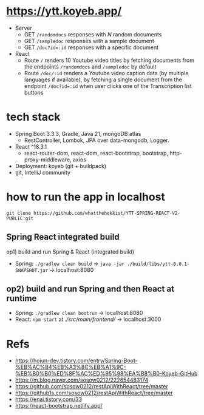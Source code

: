 # https://ytt.koyeb.app/

- Server
  - GET `/randomdocs` responses with *N* random documents 
  - GET `/sampledoc` responses with a sample document
  - GET `/doc?id=:id` responses with a specific document
- React
  - Route `/` renders 10 Youtube video titles by fetching documents from the endpoints `/randomdocs` and `/sampledoc` by default
  - Route `/doc/:id` renders a Youtube video caption data (by multiple languages if available), by fetching a single document from the endpoint `/doc?id=:id` when user clicks one of the Transcription list buttons 

# tech stack
- Spring Boot 3.3.3, Gradle, Java 21, mongoDB atlas
  -  RestController, Lombok, JPA over data-mongodb, Logger.
- React ^18.3.1
  - react-router-dom, react-dom, react-bootstrap, bootstrap, http-proxy-middleware, axios
- Deployment: koyeb (git + buildpack)
- git, IntelliJ community

# how to run the app in localhost
`git clone https://github.com/whatthehekkist/YTT-SPRING-REACT-V2-PUBLIC.git`

## Spring React integrated build
op1) build and run Spring & React (integrated build)
- Spring: `./gradlew clean build` -> `java -jar ./build/libs/ytt-0.0.1-SNAPSHOT.jar` -> localhost:8080

## op2) build and run Spring and then React at runtime
- Spring: `./gradlew clean bootrun` -> localhost:8080
- React: `npm start` at *./src/main/frontend/* -> localhost:3000

# Refs
- https://hojun-dev.tistory.com/entry/Spring-Boot-%EB%AC%B4%EB%A3%8C%EB%A1%9C-%EB%B0%B0%ED%8F%AC%ED%95%98%EA%B8%B0-Koyeb-GitHub
- https://m.blog.naver.com/sosow0212/222654483174
- https://github.com/sosow0212/restApiWithReact/tree/master
- https://github1s.com/sosow0212/restApiWithReact/tree/master
- https://enai.tistory.com/33
- https://react-bootstrap.netlify.app/

